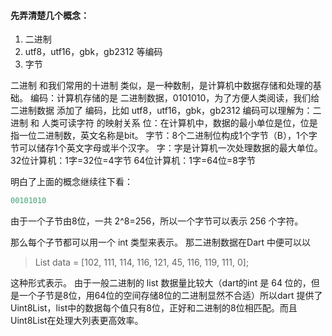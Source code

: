 #### 先弄清楚几个概念：
1. 二进制
2. utf8，utf16，gbk，gb2312 等编码
3. 字节

二进制  和我们常用的十进制 类似，是一种数制，是计算机中数据存储和处理的基础。
编码：计算机存储的是 二进制数据，0101010，为了方便人类阅读，我们给二进制数据 添加了 编码，比如 utf8，utf16，gbk，gb2312
    编码可以理解为：二进制 和 人类可读字符 的映射关系
位：在计算机中，数据的最小单位是位，位是指一位二进制数，英文名称是bit。 
字节：8个二进制位构成1个字节（B），1个字节可以储存1个英文字母或半个汉字。
字：字是计算机一次处理数据的最大单位。
    32位计算机：1字=32位=4字节
    64位计算机：1字=64位=8字节

明白了上面的概念继续往下看：

```dart
00101010
````
由于一个子节由8位，一共 2^8=256，所以一个字节可以表示 256 个字符。

那么每个子节都可以用一个 int 类型来表示。
那二进制数据在Dart 中便可以以 

> List<int> data = [102, 111, 114, 116, 121, 45, 116, 119, 111, 0];

这种形式表示。
由于一般二进制的 list<int> 数据量比较大（dart的int 是 64 位的，但是一个子节是8位，用64位的空间存储8位的二进制显然不合适）所以dart 提供了 Uint8List，list中的数据每个值只有8位，正好和二进制的8位相匹配。而且Uint8List在处理大列表更高效率。
